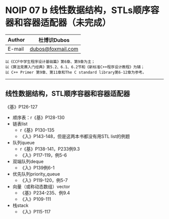 NOIP 07 b 线性数据结构，STLs顺序容器和容器适配器（未完成）  
======

|Author|杜博识Dubos|
|---|---|
|E-mail|dubos@foxmail.com|

	以《CCF中学生程序设计基础篇》第6章、第9章为主；
	以《算法竞赛入门经典》第5.2、6.1、6.2节和《新标准C++程序设计教程》为辅；
	以 C++ Primer 第9章、第11章和The C standard library第6-12章为参考。
------  

## 线性数据结构，STL顺序容器和容器适配器
《基》P126-127  
* 顺序表：r《基》P128-130 
* 链表list
	* r《基》P130-135 
	* 《入》P143-148，但是这两本书都没有用STL list的例题
* 队列queue
	* r《基》P138-141，P233例9.3
	* 《入》P117-119，例5-6 
* 双端队列deque
	* 《入》P139例6-1
* 优先队列priority_queue
	* 《入》P119-120，例5-7 
* 向量（或称动态数组）vector
	* 《基》P234-235、例9.4
	* 《入》P109-111
* 栈stack
	* 《入》P115-117
